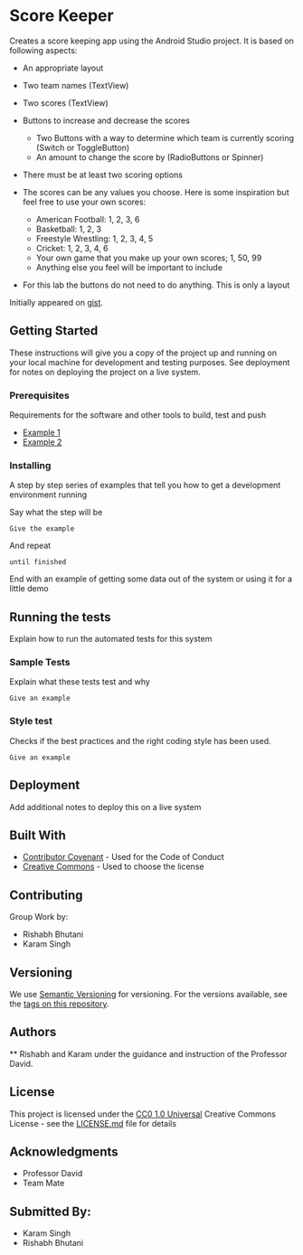 # Score Keeper

Creates a score keeping app using the Android Studio project. It is based on following aspects:
- An appropriate layout
- Two team names (TextView)
- Two scores (TextView)
- Buttons to increase and decrease the scores
  * Two Buttons with a way to determine which team is currently scoring (Switch or ToggleButton)
  * An amount to change the score by (RadioButtons or Spinner)

- There must be at least two scoring options
- The scores can be any values you choose. Here is some inspiration but feel free to use your own scores:
  * American Football: 1, 2, 3, 6
  * Basketball: 1, 2, 3
  * Freestyle Wrestling: 1, 2, 3, 4, 5
  * Cricket: 1, 2, 3, 4, 6
  * Your own game that you make up your own scores; 1, 50, 99
  * Anything else you feel will be important to include

- For this lab the buttons do not need to do anything. This is only a layout

Initially appeared on
[gist](https://github.com/Cambrian-ITCAMD/ScoreKeeper_Karam.git).

## Getting Started

These instructions will give you a copy of the project up and running on
your local machine for development and testing purposes. See deployment
for notes on deploying the project on a live system.

### Prerequisites

Requirements for the software and other tools to build, test and push
- [Example 1](https://www.example.com)
- [Example 2](https://www.example.com)

### Installing

A step by step series of examples that tell you how to get a development
environment running

Say what the step will be

    Give the example

And repeat

    until finished

End with an example of getting some data out of the system or using it
for a little demo

## Running the tests

Explain how to run the automated tests for this system

### Sample Tests

Explain what these tests test and why

    Give an example

### Style test

Checks if the best practices and the right coding style has been used.

    Give an example

## Deployment

Add additional notes to deploy this on a live system

## Built With

- [Contributor Covenant](https://www.contributor-covenant.org/) - Used
  for the Code of Conduct
- [Creative Commons](https://creativecommons.org/) - Used to choose
  the license

## Contributing

Group Work by: 
* Rishabh Bhutani
* Karam Singh

## Versioning

We use [Semantic Versioning](http://semver.org/) for versioning. For the versions
available, see the [tags on this
repository](https://github.com/PurpleBooth/a-good-readme-template/tags).

## Authors

** Rishabh and Karam under the guidance and instruction of the Professor David.

## License

This project is licensed under the [CC0 1.0 Universal](LICENSE.md)
Creative Commons License - see the [LICENSE.md](LICENSE.md) file for
details

## Acknowledgments

- Professor David
- Team Mate 

## Submitted By:
* Karam Singh
* Rishabh Bhutani
